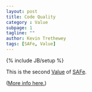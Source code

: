 ```yaml
---
layout: post
title: Code Quality
category : Value
subpage: 1
tagline: ""
author: Kevin Trethewey
tags: [SAFe, Value]
---
```

{% include JB/setup %}

This is the second [Value](/values.html) of [SAFe](/archetype/SAFe).

([More info here.](http://scaledagileframework.com/safe-core-values/))